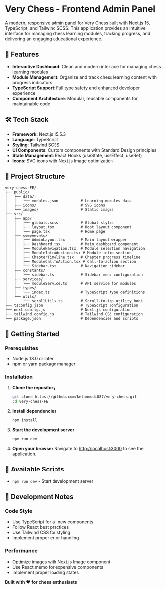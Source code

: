 # Very Chess - Frontend Admin Panel

A modern, responsive admin panel for Very Chess built with Next.js 15, TypeScript, and Tailwind SCSS. This application provides an intuitive interface for managing chess learning modules, tracking progress, and delivering an engaging educational experience.

## 🚀 Features

- **Interactive Dashboard**: Clean and modern interface for managing chess learning modules
- **Module Management**: Organize and track chess learning content with progress indicators
- **TypeScript Support**: Full type safety and enhanced developer experience
- **Component Architecture**: Modular, reusable components for maintainable code

## 🛠️ Tech Stack

- **Framework**: Next.js 15.5.3
- **Language**: TypeScript
- **Styling**: Tailwind SCSS
- **UI Components**: Custom components with Standard Design principles
- **State Management**: React Hooks (useState, useEffect, useRef)
- **Icons**: SVG icons with Next.js Image optimization

## 📁 Project Structure

```
very-chess-FE/
├── public/
│   ├── data/
│   │   └── modules.json          # Learning modules data
│   ├── icons/                    # SVG icons
│   └── images/                   # Static images
├── src/
│   ├── app/
│   │   ├── globals.scss          # Global styles
│   │   ├── layout.tsx            # Root layout component
│   │   └── page.tsx              # Home page
│   ├── components/
│   │   ├── AdminLayout.tsx       # Main layout wrapper
│   │   ├── Dashboard.tsx         # Main dashboard component
│   │   ├── ModuleNavigation.tsx  # Module selection navigation
│   │   ├── ModuleIntroduction.tsx # Module intro section
│   │   ├── ChapterTimeline.tsx   # Chapter progress timeline
│   │   ├── ModuleCallToAction.tsx # Call-to-action section
│   │   └── Sidebar.tsx           # Navigation sidebar
│   ├── constants/
│   │   └── sidebar.ts            # Sidebar menu configuration
│   ├── services/
│   │   └── moduleService.ts      # API service for modules
│   ├── types/
│   │   └── index.ts              # TypeScript type definitions
│   └── utils/
│       └── scrollUtils.ts        # Scroll-to-top utility hook
├── tsconfig.json                 # TypeScript configuration
├── next.config.js                # Next.js configuration
├── tailwind.config.js            # Tailwind CSS configuration
└── package.json                  # Dependencies and scripts
```

## 🚀 Getting Started

### Prerequisites

- Node.js 18.0 or later
- npm or yarn package manager

### Installation

1. **Clone the repository**
   ```bash
   git clone https://github.com/ketanmodi087/very-chess.git
   cd very-chess-FE
   ```

2. **Install dependencies**
   ```bash
   npm install
   ```

3. **Start the development server**
   ```bash
   npm run dev
   ```

4. **Open your browser**
   Navigate to [http://localhost:3000](http://localhost:3000) to see the application.

## 📝 Available Scripts

- `npm run dev` - Start development server

## 📝 Development Notes

### Code Style
- Use TypeScript for all new components
- Follow React best practices
- Use Tailwind CSS for styling
- Implement proper error handling

### Performance
- Optimize images with Next.js Image component
- Use React.memo for expensive components
- Implement proper loading states


**Built with ❤️ for chess enthusiasts**